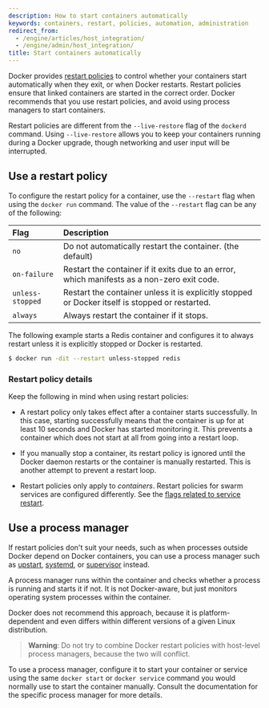 ```yaml
---
description: How to start containers automatically
keywords: containers, restart, policies, automation, administration
redirect_from:
  - /engine/articles/host_integration/
  - /engine/admin/host_integration/
title: Start containers automatically
---
```

Docker provides [restart policies](/engine/reference/run.md#restart-policies---restart) to control whether your containers start automatically when they exit, or when Docker restarts. Restart policies ensure that linked containers are started in the correct order. Docker recommends that you use restart policies, and avoid using process managers to start containers.

Restart policies are different from the `--live-restore` flag of the `dockerd` command. Using `--live-restore` allows you to keep your containers running during a Docker upgrade, though networking and user input will be interrupted.

## Use a restart policy

To configure the restart policy for a container, use the `--restart` flag when using the `docker run` command. The value of the `--restart` flag can be any of the following:

| Flag             | Description                                                                                     |
|:---------------- |:----------------------------------------------------------------------------------------------- |
| `no`             | Do not automatically restart the container. (the default)                                       |
| `on-failure`     | Restart the container if it exits due to an error, which manifests as a non-zero exit code.     |
| `unless-stopped` | Restart the container unless it is explicitly stopped or Docker itself is stopped or restarted. |
| `always`         | Always restart the container if it stops.                                                       |

The following example starts a Redis container and configures it to always restart unless it is explicitly stopped or Docker is restarted.

```bash
$ docker run -dit --restart unless-stopped redis
```

### Restart policy details

Keep the following in mind when using restart policies:

- A restart policy only takes effect after a container starts successfully. In this case, starting successfully means that the container is up for at least 10 seconds and Docker has started monitoring it. This prevents a container which does not start at all from going into a restart loop.

- If you manually stop a container, its restart policy is ignored until the Docker daemon restarts or the container is manually restarted. This is another attempt to prevent a restart loop.

- Restart policies only apply to *containers*. Restart policies for swarm services are configured differently. See the [flags related to service restart](/engine/reference/commandline/service_create/).

## Use a process manager

If restart policies don't suit your needs, such as when processes outside Docker depend on Docker containers, you can use a process manager such as [upstart](http://upstart.ubuntu.com/), [systemd](http://freedesktop.org/wiki/Software/systemd/), or [supervisor](http://supervisord.org/) instead.

A process manager runs within the container and checks whether a process is running and starts it if not. It is not Docker-aware, but just monitors operating system processes within the container.

Docker does not recommend this approach, because it is platform-dependent and even differs within different versions of a given Linux distribution.

> **Warning**: Do not try to combine Docker restart policies with host-level process managers, because the two will conflict.

To use a process manager, configure it to start your container or service using the same `docker start` or `docker service` command you would normally use to start the container manually. Consult the documentation for the specific process manager for more details.